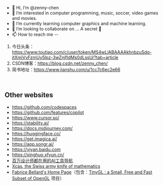 - 👋 Hi, I’m @zenny-chen
- 👀 I’m interested in computer programming, music, soccer, video games and movies.
- 🌱 I’m currently learning computer graphics and machine learning.
- 💞️ I’m looking to collaborate on ... A secret 🤭
- 📫 How to reach me -- 
1. 今日头条：https://www.toutiao.com/c/user/token/MS4wLjABAAAAkhnbzuSdq-jtXmiVvFzmUy5lpz-3wZnjfIdMs0dLssU/?tab=article
1. CSDN博客：https://blog.csdn.net/zenny_chen/
1. 简书地址：https://www.jianshu.com/u/1cc7c6ec2e66

<br />

## Other websites

- https://github.com/codespaces
- https://github.com/features/copilot
- https://www.cursor.so/
- https://stability.ai/
- https://docs.midjourney.com/
- https://huggingface.co/
- https://get.imagica.ai/
- https://app.songr.ai/
- https://yiyan.baidu.com
- https://xinghuo.xfyun.cn/
- [百万设计师都在用的AI工具导航](https://hao.uisdc.com/ai/)
- [Xcas, the Swiss army knife of mathematics](https://xcas.univ-grenoble-alpes.fr/en.html)
- [Fabrice Bellard's Home Page](https://bellard.org/)（包含：[TinyGL : a Small, Free and Fast Subset of OpenGL](https://bellard.org/TinyGL/) 项目）

<!---
zenny-chen/zenny-chen is a ✨ special ✨ repository because its `README.md` (this file) appears on your GitHub profile.
You can click the Preview link to take a look at your changes.
--->

